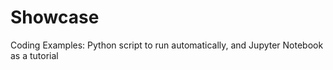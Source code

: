 # Showcase
Coding Examples: Python script to run automatically, and Jupyter Notebook as a tutorial 
